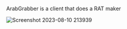 
ArabGrabber is a client that does a RAT maker


![Screenshot 2023-08-10 213939](https://github.com/DewBongo/ArabGrabber/assets/140363033/a3d4cdd8-beb0-4483-8ce8-1786b462a147)
